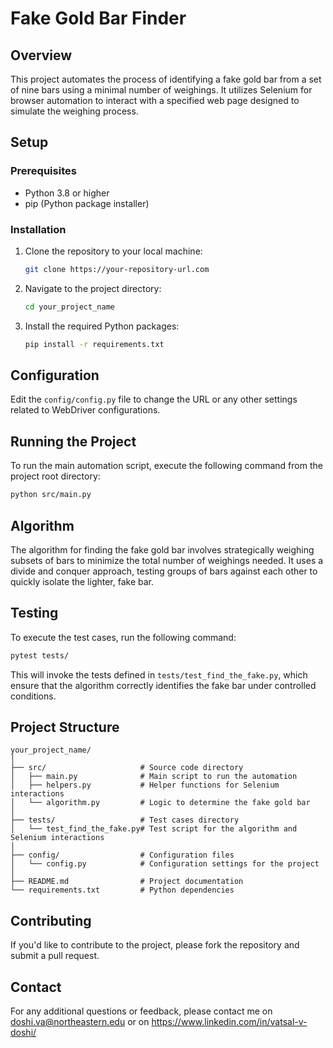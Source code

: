 # Fake Gold Bar Finder

## Overview
This project automates the process of identifying a fake gold bar from a set of nine bars using a minimal number of weighings. It utilizes Selenium for browser automation to interact with a specified web page designed to simulate the weighing process.

## Setup

### Prerequisites
- Python 3.8 or higher
- pip (Python package installer)

### Installation
1. Clone the repository to your local machine:
   ```bash
   git clone https://your-repository-url.com
   ```

2. Navigate to the project directory:
   ```bash
   cd your_project_name
   ```

3. Install the required Python packages:
   ```bash
   pip install -r requirements.txt
   ```

## Configuration
Edit the `config/config.py` file to change the URL or any other settings related to WebDriver configurations.

## Running the Project
To run the main automation script, execute the following command from the project root directory:
```bash
python src/main.py
```

## Algorithm
The algorithm for finding the fake gold bar involves strategically weighing subsets of bars to minimize the total number of weighings needed. It uses a divide and conquer approach, testing groups of bars against each other to quickly isolate the lighter, fake bar.

## Testing
To execute the test cases, run the following command:
```bash
pytest tests/
```
This will invoke the tests defined in `tests/test_find_the_fake.py`, which ensure that the algorithm correctly identifies the fake bar under controlled conditions.

## Project Structure
```
your_project_name/
│
├── src/                     # Source code directory
│   ├── main.py              # Main script to run the automation
│   ├── helpers.py           # Helper functions for Selenium interactions
│   └── algorithm.py         # Logic to determine the fake gold bar
│
├── tests/                   # Test cases directory
│   └── test_find_the_fake.py# Test script for the algorithm and Selenium interactions
│
├── config/                  # Configuration files
│   └── config.py            # Configuration settings for the project
│
├── README.md                # Project documentation
└── requirements.txt         # Python dependencies
```

## Contributing
If you'd like to contribute to the project, please fork the repository and submit a pull request.

## Contact
For any additional questions or feedback, please contact me on 
doshi.va@northeastern.edu or on https://www.linkedin.com/in/vatsal-v-doshi/
